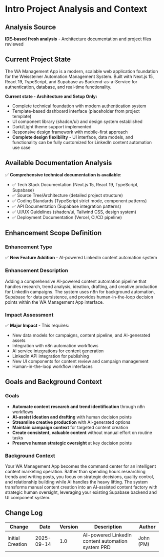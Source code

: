 # Intro Project Analysis and Context

## Analysis Source
**IDE-based fresh analysis** - Architecture documentation and project files reviewed

## Current Project State
The WA Management App is a modern, scalable web application foundation for the Weissteiner Automation Management System. Built with Next.js 15, React 19, TypeScript, and Supabase as Backend-as-a-Service for authentication, database, and real-time functionality.

**Current state - Architecture and Setup Only:**
- Complete technical foundation with modern authentication system
- Template-based dashboard interface (placeholder from project template)
- UI component library (shadcn/ui) and design system established
- Dark/Light theme support implemented
- Responsive design framework with mobile-first approach
- **Complete design flexibility** - UI interface, data models, and functionality can be fully customized for LinkedIn content automation use case

## Available Documentation Analysis
✅ **Comprehensive technical documentation is available:**
- ✅ Tech Stack Documentation (Next.js 15, React 19, TypeScript, Supabase)
- ✅ Source Tree/Architecture (detailed project structure)
- ✅ Coding Standards (TypeScript strict mode, component patterns)
- ✅ API Documentation (Supabase integration patterns)
- ✅ UI/UX Guidelines (shadcn/ui, Tailwind CSS, design system)
- ✅ Deployment Documentation (Vercel, CI/CD pipeline)

## Enhancement Scope Definition

### Enhancement Type
✅ **New Feature Addition** - AI-powered LinkedIn content automation system

### Enhancement Description
Adding a comprehensive AI-powered content automation pipeline that handles research, trend analysis, ideation, drafting, and creative production for LinkedIn campaigns. The system uses n8n for background automation, Supabase for data persistence, and provides human-in-the-loop decision points within the WA Management App interface.

### Impact Assessment
✅ **Major Impact** - This requires:
- New data models for campaigns, content pipeline, and AI-generated assets
- Integration with n8n automation workflows
- AI service integrations for content generation
- LinkedIn API integration for publishing
- New UI components for content review and campaign management
- Human-in-the-loop workflow interfaces

## Goals and Background Context

### Goals
- **Automate content research and trend identification** through n8n workflows
- **AI-assist ideation and drafting** with human decision points
- **Streamline creative production** with AI-generated options
- **Maintain campaign context** for targeted content creation
- **Create consistent, valuable content** without manual effort on routine tasks
- **Preserve human strategic oversight** at key decision points

### Background Context
Your WA Management App becomes the command center for an intelligent content marketing operation. Rather than spending hours researching trends and writing posts, you focus on strategic decisions, quality control, and relationship building while AI handles the heavy lifting. The system transforms manual content creation into an AI-assisted content factory with strategic human oversight, leveraging your existing Supabase backend and UI component system.

## Change Log
| Change | Date | Version | Description | Author |
|--------|------|---------|-------------|---------|
| Initial Creation | 2025-09-14 | 1.0 | AI-powered LinkedIn content automation system PRD | John (PM) |
